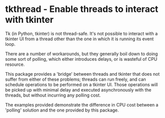# tkthread - Enable threads to interact with tkinter

Tk (in Python, tkinter) is not thread-safe.   It's not possible
to interact with a tkinter UI from a thread
other than the one in which it is running its event loop.

There are a number of workarounds, but they generally boil down to doing
some sort of polling, which either introduces delays, or is wasteful of
CPU resource.

This package provides a 'bridge' between threads and tkinter that does
not suffer from either of these problems; threads can run freely, and can
schedule operations to be performed on a tkinter UI.   Those operations
will be picked up with minimal delay and executed asynchronously with
the threads, but without incurring any polling cost.

The examples provided demonstrate the difference in CPU cost between a
'polling' solution and the one provided by this package.

